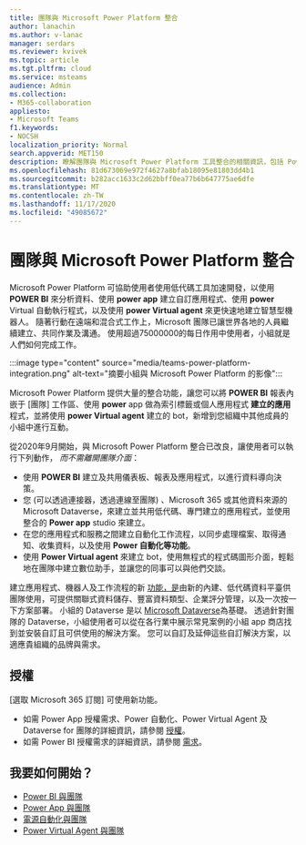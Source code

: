 ```yaml
---
title: 團隊與 Microsoft Power Platform 整合
author: lanachin
ms.author: v-lanac
manager: serdars
ms.reviewer: kvivek
ms.topic: article
ms.tgt.pltfrm: cloud
ms.service: msteams
audience: Admin
ms.collection:
- M365-collaboration
appliesto:
- Microsoft Teams
f1.keywords:
- NOCSH
localization_priority: Normal
search.appverid: MET150
description: 瞭解團隊與 Microsoft Power Platform 工具整合的相關資訊，包括 Power BI、Power app、Power 自動化及 Power Virtual Agent。
ms.openlocfilehash: 81d673069e972f4627a8bfab18095e81803dd4b1
ms.sourcegitcommit: b282acc1633c2d62bbff0ea77b6b647775ae6dfe
ms.translationtype: MT
ms.contentlocale: zh-TW
ms.lasthandoff: 11/17/2020
ms.locfileid: "49085672"
---
```

# <a name="teams-integration-with-microsoft-power-platform"></a>團隊與 Microsoft Power Platform 整合

Microsoft Power Platform 可協助使用者使用低代碼工具加速開發，以使用 **POWER BI** 來分析資料、使用 **power app** 建立自訂應用程式、使用 **power** Virtual 自動執行程式，以及使用 **power Virtual agent** 來更快速地建立智慧型機器人。 隨著行動在遠端和混合式工作上，Microsoft 團隊已讓世界各地的人員繼續建立、共同作業及溝通。 使用超過75000000的每日作用中使用者，小組就是人們如何完成工作。

:::image type="content" source="media/teams-power-platform-integration.png" alt-text="摘要小組與 Microsoft Power Platform 的影像":::

Microsoft Power Platform 提供大量的整合功能，讓您可以將 **POWER BI** 報表內嵌于 [團隊] 工作區、使用 **power** app 做為索引標籤或個人應用程式 **建立的應用** 程式，並將使用 **power Virtual agent** 建立的 bot，新增到您組織中其他成員的小組中進行互動。

從2020年9月開始，與 Microsoft Power Platform 整合已改良，讓使用者可以執行下列動作， *而不需離開團隊介面*：

- 使用 **POWER BI** 建立及共用儀表板、報表及應用程式，以進行資料導向決策。
- 您 (可以透過連接器，透過連線至團隊) 、Microsoft 365 或其他資料來源的 Microsoft Dataverse，來建立並共用低代碼、專門建立的應用程式，並使用整合的 **Power app** studio 來建立。
- 在您的應用程式和服務之間建立自動化工作流程，以同步處理檔案、取得通知、收集資料，以及使用 **Power 自動化等功能**。
- 使用 **Power Virtual agent** 來建立 bot，使用無程式的程式碼圖形介面，輕鬆地在團隊中建立數位助手，並讓您的同事可以與他們交談。

建立應用程式、機器人及工作流程的新 [功能，是](https://go.microsoft.com/fwlink/?linkid=2143541)由新的內建、低代碼資料平臺供團隊使用，可提供關聯式資料儲存、豐富資料類型、企業評分管理，以及一次按一下方案部署。 小組的 Dataverse 是以 [Microsoft Dataverse](https://docs.microsoft.com/powerapps/maker/common-data-service/data-platform-intro)為基礎。 透過針對團隊的 Dataverse，小組使用者可以從在各行業中展示常見案例的小組 app 商店找到並安裝自訂且可供使用的解決方案。 您可以自訂及延伸這些自訂解決方案，以適應貴組織的品牌與需求。

## <a name="licensing"></a>授權

[選取 Microsoft 365 訂閱] 可使用新功能。

- 如需 Power App 授權需求、Power 自動化、Power Virtual Agent 及 Dataverse for 團隊的詳細資訊，請參閱 [授權](https://go.microsoft.com/fwlink/?linkid=2143647)。
- 如需 Power BI 授權需求的詳細資訊，請參閱 [需求](https://go.microsoft.com/fwlink/?linkid=2143490)。
 
## <a name="how-do-i-get-started"></a>我要如何開始？

- [Power BI 與團隊](https://aka.ms/pbi-teams-docs)
- [Power App 與團隊](https://aka.ms/pa-teams-docs)
- [電源自動化與團隊](https://aka.ms/pauto-teams-docs)
- [Power Virtual Agent 與團隊](https://aka.ms/pva-teams-docs)
